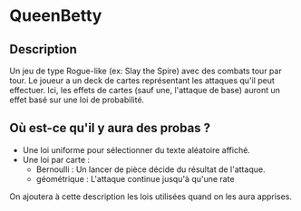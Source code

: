 # QueenBetty
## Description
Un jeu de type Rogue-like (ex: Slay the Spire) avec des combats tour par tour.
Le joueur a un deck de cartes représentant les attaques qu'il peut effectuer.
Ici, les effets de cartes (sauf une, l'attaque de base) auront un effet basé sur une loi de probabilité.

## Où est-ce qu'il y aura des probas ?
- Une loi uniforme pour sélectionner du texte aléatoire affiché.
- Une loi par carte :
  - Bernoulli : Un lancer de pièce décide du résultat de l'attaque.
  - géométrique : L'attaque continue jusqu'à qu'une rate

On ajoutera à cette description les lois utilisées quand on les aura apprises.
